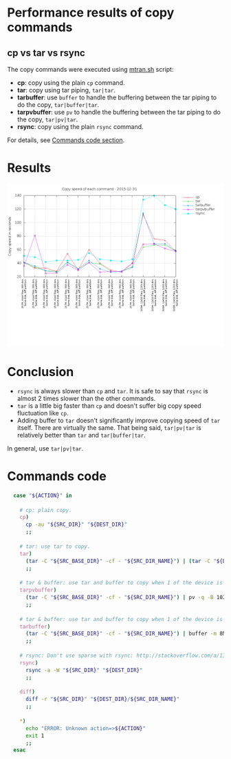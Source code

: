 # Performance results of copy commands
## cp vs tar vs rsync

The copy commands were executed using [mtran.sh](https://github.com/limelime/mtran/blob/master/mtran.sh) script:

* **cp**: copy using the plain `cp` command.
* **tar**: copy using tar piping, `tar|tar`.
* **tarbuffer**: use `buffer` to handle the buffering between the tar piping to do the copy, `tar|buffer|tar`.
* **tarpvbuffer**: use `pv` to handle the buffering between the tar piping to do the copy, `tar|pv|tar`.
* **rsync**: copy using the plain `rsync` command.

For details, see [Commands code section](#commands-code).

# Results
![alt text](https://raw.githubusercontent.com/limelime/mtran/master/benchmark/benchmark-results.png "Copy commands performance results")

# Conclusion
* `rsync` is always slower than `cp` and `tar`. It is safe to say that `rsync` is almost 2 times slower than the other commands.
* `tar` is a little big faster than `cp` and doesn't suffer big copy speed fluctuation like `cp`.
* Adding buffer to `tar` doesn't significantly improve copying speed of `tar` itself. There are virtually the same. That being said, `tar|pv|tar` is relatively better than `tar` and `tar|buffer|tar`. 

In general, use `tar|pv|tar`.

# Commands code
```bash
  case "${ACTION}" in

    # cp: plain copy.
    cp)
      cp -au "${SRC_DIR}" "${DEST_DIR}"
      ;;
    
    # tar: use tar to copy.
    tar)
      (tar -C "${SRC_BASE_DIR}" -cf - "${SRC_DIR_NAME}") | (tar -C "${DEST_DIR}" -xpSf -)
      ;;

    # tar & buffer: use tar and buffer to copy when 1 of the device is slower than the other 1.
    tarpvbuffer)
      (tar -C "${SRC_BASE_DIR}" -cf - "${SRC_DIR_NAME}") | pv -q -B 1024M | (tar -C "${DEST_DIR}" -xpSf -)
      ;;

    # tar & buffer: use tar and buffer to copy when 1 of the device is slower than the other 1.
    tarbuffer)
      (tar -C "${SRC_BASE_DIR}" -cf - "${SRC_DIR_NAME}") | buffer -m 8M | (tar -C "${DEST_DIR}" -xpSf -)
      ;;

    # rsync: Don't use sparse with rsync: http://stackoverflow.com/a/13266131
    rsync)
      rsync -a -W "${SRC_DIR}" "${DEST_DIR}"
      ;;
    
    diff)
      diff -r "${SRC_DIR}" "${DEST_DIR}/${SRC_DIR_NAME}"
      ;;
            
    *)
      echo "ERROR: Unknown action=>${ACTION}"
      exit 1
      ;;
  esac
```
